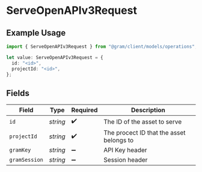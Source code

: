 # ServeOpenAPIv3Request

## Example Usage

```typescript
import { ServeOpenAPIv3Request } from "@gram/client/models/operations";

let value: ServeOpenAPIv3Request = {
  id: "<id>",
  projectId: "<id>",
};
```

## Fields

| Field                                    | Type                                     | Required                                 | Description                              |
| ---------------------------------------- | ---------------------------------------- | ---------------------------------------- | ---------------------------------------- |
| `id`                                     | *string*                                 | :heavy_check_mark:                       | The ID of the asset to serve             |
| `projectId`                              | *string*                                 | :heavy_check_mark:                       | The procect ID that the asset belongs to |
| `gramKey`                                | *string*                                 | :heavy_minus_sign:                       | API Key header                           |
| `gramSession`                            | *string*                                 | :heavy_minus_sign:                       | Session header                           |